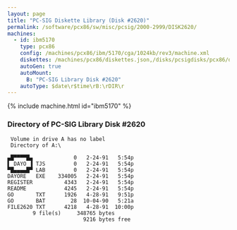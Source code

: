 ```yaml
---
layout: page
title: "PC-SIG Diskette Library (Disk #2620)"
permalink: /software/pcx86/sw/misc/pcsig/2000-2999/DISK2620/
machines:
  - id: ibm5170
    type: pcx86
    config: /machines/pcx86/ibm/5170/cga/1024kb/rev3/machine.xml
    diskettes: /machines/pcx86/diskettes.json,/disks/pcsigdisks/pcx86/diskettes.json
    autoGen: true
    autoMount:
      B: "PC-SIG Library Disk #2620"
    autoType: $date\r$time\rB:\rDIR\r
---
```


{% include machine.html id="ibm5170" %}

### Directory of PC-SIG Library Disk #2620

     Volume in drive A has no label
     Directory of A:\

    ▄█▀▀▀▀█▄             0   2-24-91   5:54p
    ▌ DAYO ▐ TJS         0   2-24-91   5:54p
    ▀█▄▄▄▄█▀ LAB         0   2-24-91   5:54p
    DAYORE   EXE    334005   2-24-91   5:54p
    REGISTER          4343   2-24-91   5:54p
    README            4245   2-24-91   5:54p
    GO       TXT      1926   4-28-91   9:51p
    GO       BAT        28  10-04-90   5:21a
    FILE2620 TXT      4218   4-28-91  10:00p
            9 file(s)     348765 bytes
                            9216 bytes free
